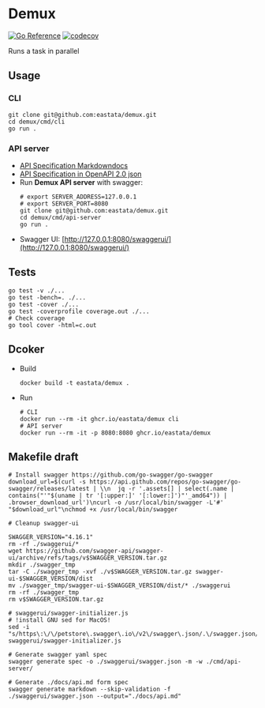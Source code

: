 # Demux
[![Go Reference](https://pkg.go.dev/badge/github.com/eastata/demux.svg)](https://pkg.go.dev/github.com/eastata/demux) 
[![codecov](https://codecov.io/gh/eastata/demux/branch/main/graph/badge.svg?token=9S3GK2DBP5)](https://codecov.io/gh/eastata/demux)

Runs a task in parallel

## Usage

### CLI

```shell
git clone git@github.com:eastata/demux.git
cd demux/cmd/cli
go run .
```

### API server

* [API Specification Markdowndocs](./docs/api.md)
* [API Specification in OpenAPI 2.0 json](./swaggerui/swagger.json)
* Run **Demux API server** with swagger:
    ```shell
    # export SERVER_ADDRESS=127.0.0.1
    # export SERVER_PORT=8080
    git clone git@github.com:eastata/demux.git
    cd demux/cmd/api-server
    go run .
    ```
* Swagger UI: [http://127.0.0.1:8080/swaggerui/](http://127.0.0.1:8080/swaggerui/)

## Tests
```shell
go test -v ./...
go test -bench=. ./...
go test -cover ./...
go test -coverprofile coverage.out ./...
# Check coverage
go tool cover -html=c.out
```
## Dcoker

* Build
  ```shell
  docker build -t eastata/demux .
  ```
* Run
  ```shell
  # CLI
  docker run --rm -it ghcr.io/eastata/demux cli
  # API server
  docker run --rm -it -p 8080:8080 ghcr.io/eastata/demux
  ```

## Makefile draft
```shell
# Install swagger https://github.com/go-swagger/go-swagger
download_url=$(curl -s https://api.github.com/repos/go-swagger/go-swagger/releases/latest | \\n  jq -r '.assets[] | select(.name | contains("'"$(uname | tr '[:upper:]' '[:lower:]')"'_amd64")) | .browser_download_url')\ncurl -o /usr/local/bin/swagger -L'#' "$download_url"\nchmod +x /usr/local/bin/swagger

# Cleanup swagger-ui

SWAGGER_VERSION="4.16.1"
rm -rf ./swaggerui/*
wget https://github.com/swagger-api/swagger-ui/archive/refs/tags/v$SWAGGER_VERSION.tar.gz
mkdir ./swagger_tmp
tar -C ./swagger_tmp -xvf ./v$SWAGGER_VERSION.tar.gz swagger-ui-$SWAGGER_VERSION/dist 
mv ./swagger_tmp/swagger-ui-$SWAGGER_VERSION/dist/* ./swaggerui
rm -rf ./swagger_tmp
rm v$SWAGGER_VERSION.tar.gz

# swaggerui/swagger-initializer.js
# !install GNU sed for MacOS!
sed -i "s/https\:\/\/petstore\.swagger\.io\/v2\/swagger\.json/.\/swagger.json/" swaggerui/swagger-initializer.js

# Generate swagger yaml spec
swagger generate spec -o ./swaggerui/swagger.json -m -w ./cmd/api-server/

# Generate ./docs/api.md form spec
swagger generate markdown --skip-validation -f ./swaggerui/swagger.json --output="./docs/api.md"
```
